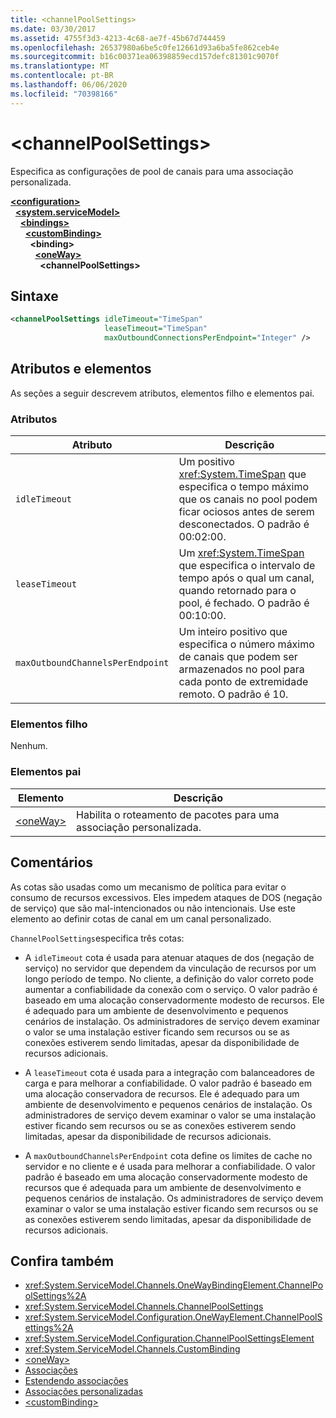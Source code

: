 ```yaml
---
title: <channelPoolSettings>
ms.date: 03/30/2017
ms.assetid: 4755f3d3-4213-4c68-ae7f-45b67d744459
ms.openlocfilehash: 26537980a6be5c0fe12661d93a6ba5fe862ceb4e
ms.sourcegitcommit: b16c00371ea06398859ecd157defc81301c9070f
ms.translationtype: MT
ms.contentlocale: pt-BR
ms.lasthandoff: 06/06/2020
ms.locfileid: "70398166"
---
```

# \<channelPoolSettings>
Especifica as configurações de pool de canais para uma associação personalizada.  
  
[**\<configuration>**](../configuration-element.md)\
&nbsp;&nbsp;[**\<system.serviceModel>**](system-servicemodel.md)\
&nbsp;&nbsp;&nbsp;&nbsp;[**\<bindings>**](bindings.md)\
&nbsp;&nbsp;&nbsp;&nbsp;&nbsp;&nbsp;[**\<customBinding>**](custombinding.md)\
&nbsp;&nbsp;&nbsp;&nbsp;&nbsp;&nbsp;&nbsp;&nbsp;**\<binding>**\
&nbsp;&nbsp;&nbsp;&nbsp;&nbsp;&nbsp;&nbsp;&nbsp;&nbsp;&nbsp;[**\<oneWay>**](oneway.md)\
&nbsp;&nbsp;&nbsp;&nbsp;&nbsp;&nbsp;&nbsp;&nbsp;&nbsp;&nbsp;&nbsp;&nbsp;**\<channelPoolSettings>**  
  
## <a name="syntax"></a>Sintaxe  
  
```xml  
<channelPoolSettings idleTimeout="TimeSpan"
                     leaseTimeout="TimeSpan"
                     maxOutboundConnectionsPerEndpoint="Integer" />
```  
  
## <a name="attributes-and-elements"></a>Atributos e elementos  
 As seções a seguir descrevem atributos, elementos filho e elementos pai.  
  
### <a name="attributes"></a>Atributos  
  
|Atributo|Descrição|  
|---------------|-----------------|  
|`idleTimeout`|Um positivo <xref:System.TimeSpan> que especifica o tempo máximo que os canais no pool podem ficar ociosos antes de serem desconectados. O padrão é 00:02:00.|  
|`leaseTimeout`|Um <xref:System.TimeSpan> que especifica o intervalo de tempo após o qual um canal, quando retornado para o pool, é fechado. O padrão é 00:10:00.|  
|`maxOutboundChannelsPerEndpoint`|Um inteiro positivo que especifica o número máximo de canais que podem ser armazenados no pool para cada ponto de extremidade remoto. O padrão é 10.|  
  
### <a name="child-elements"></a>Elementos filho  
 Nenhum.  
  
### <a name="parent-elements"></a>Elementos pai  
  
|Elemento|Descrição|  
|-------------|-----------------|  
|[\<oneWay>](oneway.md)|Habilita o roteamento de pacotes para uma associação personalizada.|  
  
## <a name="remarks"></a>Comentários  
 As cotas são usadas como um mecanismo de política para evitar o consumo de recursos excessivos. Eles impedem ataques de DOS (negação de serviço) que são mal-intencionados ou não intencionais. Use este elemento ao definir cotas de canal em um canal personalizado.  
  
 `ChannelPoolSettings`especifica três cotas:  
  
- A `idleTimeout` cota é usada para atenuar ataques de dos (negação de serviço) no servidor que dependem da vinculação de recursos por um longo período de tempo. No cliente, a definição do valor correto pode aumentar a confiabilidade da conexão com o serviço. O valor padrão é baseado em uma alocação conservadormente modesto de recursos. Ele é adequado para um ambiente de desenvolvimento e pequenos cenários de instalação. Os administradores de serviço devem examinar o valor se uma instalação estiver ficando sem recursos ou se as conexões estiverem sendo limitadas, apesar da disponibilidade de recursos adicionais.  
  
- A `leaseTimeout` cota é usada para a integração com balanceadores de carga e para melhorar a confiabilidade. O valor padrão é baseado em uma alocação conservadora de recursos. Ele é adequado para um ambiente de desenvolvimento e pequenos cenários de instalação. Os administradores de serviço devem examinar o valor se uma instalação estiver ficando sem recursos ou se as conexões estiverem sendo limitadas, apesar da disponibilidade de recursos adicionais.  
  
- A `maxOutboundChannelsPerEndpoint` cota define os limites de cache no servidor e no cliente e é usada para melhorar a confiabilidade. O valor padrão é baseado em uma alocação conservadormente modesto de recursos que é adequada para um ambiente de desenvolvimento e pequenos cenários de instalação. Os administradores de serviço devem examinar o valor se uma instalação estiver ficando sem recursos ou se as conexões estiverem sendo limitadas, apesar da disponibilidade de recursos adicionais.  
  
## <a name="see-also"></a>Confira também

- <xref:System.ServiceModel.Channels.OneWayBindingElement.ChannelPoolSettings%2A>
- <xref:System.ServiceModel.Channels.ChannelPoolSettings>
- <xref:System.ServiceModel.Configuration.OneWayElement.ChannelPoolSettings%2A>
- <xref:System.ServiceModel.Configuration.ChannelPoolSettingsElement>
- <xref:System.ServiceModel.Channels.CustomBinding>
- [\<oneWay>](oneway.md)
- [Associações](../../../wcf/bindings.md)
- [Estendendo associações](../../../wcf/extending/extending-bindings.md)
- [Associações personalizadas](../../../wcf/extending/custom-bindings.md)
- [\<customBinding>](custombinding.md)
